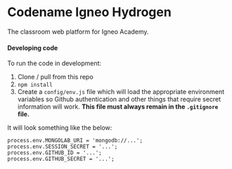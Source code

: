 # Codename Igneo Hydrogen

The classroom web platform for Igneo Academy.

#### Developing code

To run the code in development:
1. Clone / pull from this repo
2. `npm install`
3. Create a `config/env.js` file which will load the appropriate environment variables so Github authentication and other things that require secret information will work. **This file must always remain in the `.gitignore` file.** 

It will look something like the below:

    process.env.MONGOLAB_URI = 'mongodb://...';
    process.env.SESSION_SECRET = '...';
    process.env.GITHUB_ID = '...';
    process.env.GITHUB_SECRET = '...';

